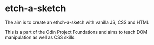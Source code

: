 # etch-a-sketch
The aim is to create an ethch-a-sketch with vanilla JS, CSS and HTML

This is a part of the Odin Project Foundations and aims to teach DOM manipulation as well as CSS skills.
